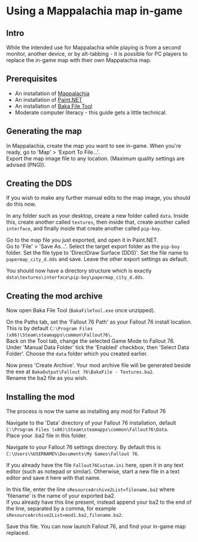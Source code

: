 # Using a Mappalachia map in-game

## Intro
While the intended use for Mappalachia while playing is from a second monitor, another device, or by alt-tabbing - it is possible for PC players to replace the in-game map with their own Mappalachia map.

## Prerequisites
* An installation of [Mappalachia](..\readme.md#download-and-installation)
* An installation of [Paint.NET](https://www.getpaint.net/)
* An installation of [Baka File Tool](https://www.nexusmods.com/fallout76/mods/9)
* Moderate computer literacy - this guide gets a little technical.

## Generating the map
In Mappalachia, create the map you want to see in-game. When you're ready, go to 'Map' > 'Export To File...'.<br>
Export the map image file to any location. (Maximum quality settings are advised (PNG)).

## Creating the DDS
If you wish to make any further manual edits to the map image, you should do this now.

In any folder such as your desktop, create a new folder called `data`. Inside this, create another called `textures`, then inside that, create another called `interface`, and finally inside that create another called `pip-boy`.

Go to the map file you just exported, and open it in Paint.NET.<br>
Go to 'File' > 'Save As...'. Select the target export folder as the `pip-boy` folder. Set the file type to 'DirectDraw Surface (DDS)'. Set the file name to `papermap_city_d.dds` and save. Leave the other export settings as default.

You should now have a directory structure which is exactly `data\textures\interface\pip-boy\papermap_city_d.dds`.

## Creating the mod archive
Now open Baka File Tool (`BakaFileTool.exe` once unzipped).

On the Paths tab, set the 'Fallout 76 Path' as your Fallout 76 install location. This is by default `C:\Program Files (x86)\Steam\steamapps\common\Fallout76\`.<br>
Back on the Tool tab, change the selected Game Mode to Fallout 76.<br>
Under 'Manual Data Folder' tick the 'Enabled' checkbox, then 'Select Data Folder'. Choose the `data` folder which you created earlier.

Now press 'Create Archive'. Your mod archive file will be generated beside the exe at `BakaOutput\Fallout 76\BakaFile - Textures.ba2`.<br>
Rename the ba2 file as you wish.

## Installing the mod
The process is now the same as installing any mod for Fallout 76

Navigate to the 'Data' directory of your Fallout 76 installation, default `C:\Program Files (x86)\Steam\steamapps\common\Fallout76\Data`.<br>
Place your .ba2 file in this folder.

Navigate to your Fallout 76 settings directory. By default this is `C:\Users\%USERNAME%\Documents\My Games\Fallout 76`.

If you already have the file `Fallout76Custom.ini` here, open it in any text editor (such as notepad or similar). Otherwise, start a new file in a text editor and save it here with that name.

In this file, enter the line `sResourceArchive2List=filename.ba2` where 'filename' is the name of your exported ba2.<br>
If you already have this line present, instead append your ba2 to the end of the line, separated by a comma, for example `sResourceArchive2List=mod1.ba2,filename.ba2`.

Save this file. You can now launch Fallout 76, and find your in-game map replaced.
